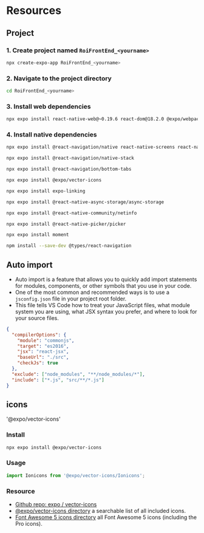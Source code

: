 # Resources

## Project

### 1. Create project named `RoiFrontEnd_<yourname>`

```bash
npx create-expo-app RoiFrontEnd_<yourname>
```

### 2. Navigate to the project directory

```bash
cd RoiFrontEnd_<yourname>
```

### 3. Install web dependencies

```bash
npx expo install react-native-web@~0.19.6 react-dom@18.2.0 @expo/webpack-config@^19.0.0
```

### 4. Install native dependencies

```bash
npx expo install @react-navigation/native react-native-screens react-native-safe-area-context

npx expo install @react-navigation/native-stack

npx expo install @react-navigation/bottom-tabs

npx expo install @expo/vector-icons

npx expo install expo-linking

npx expo install @react-native-async-storage/async-storage

npx expo install @react-native-community/netinfo

npx expo install @react-native-picker/picker

npx expo install moment

npm install --save-dev @types/react-navigation
```

## Auto import

- Auto import is a feature that allows you to quickly add import statements for modules, components, or other symbols that you use in your code.
- One of the most common and recommended ways is to use a `jsconfig.json` file in your project root folder.
- This file tells VS Code how to treat your JavaScript files, what module system you are using, what JSX syntax you prefer, and where to look for your source files.

```json
{
  "compilerOptions": {
    "module": "commonjs",
    "target": "es2016",
    "jsx": "react-jsx",
    "baseUrl": "./src",
    "checkJs": true
  },
  "exclude": ["node_modules", "**/node_modules/*"],
  "include": ["*.js", "src/**/*.js"]
}
```

## icons

'@expo/vector-icons'

### Install

```bash
npx expo install @expo/vector-icons
```

### Usage

```javascript
import Ionicons from '@expo/vector-icons/Ionicons';
```

### Resource

- [Github repo: expo / vector-icons](https://github.com/expo/vector-icons)
- [@expo/vector-icons directory](https://expo.github.io/vector-icons/) a searchable list of all included icons.
- [Font Awesome 5 icons directory](https://fontawesome.com/icons) all Font Awesome 5 icons (including the Pro icons).

